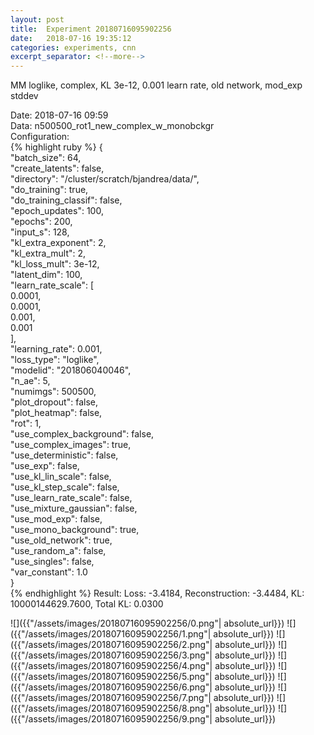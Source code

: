 ```yaml
---
layout: post
title:  Experiment 20180716095902256
date:   2018-07-16 19:35:12
categories: experiments, cnn
excerpt_separator: <!--more-->
---
```

MM loglike, complex, KL 3e-12, 0.001 learn rate, old network, mod_exp stddev  

 <!--more-->
Date: 2018-07-16 09:59  
Data: n500500_rot1_new_complex_w_monobckgr  
Configuration:   
{% highlight ruby %}
{  
    "batch_size": 64,   
    "create_latents": false,   
    "directory": "/cluster/scratch/bjandrea/data/",   
    "do_training": true,   
    "do_training_classif": false,   
    "epoch_updates": 100,   
    "epochs": 200,   
    "input_s": 128,   
    "kl_extra_exponent": 2,   
    "kl_extra_mult": 2,   
    "kl_loss_mult": 3e-12,   
    "latent_dim": 100,   
    "learn_rate_scale": [  
        0.0001,   
        0.0001,   
        0.001,   
        0.001  
    ],   
    "learning_rate": 0.001,   
    "loss_type": "loglike",   
    "modelid": "201806040046",   
    "n_ae": 5,   
    "numimgs": 500500,   
    "plot_dropout": false,   
    "plot_heatmap": false,   
    "rot": 1,   
    "use_complex_background": false,   
    "use_complex_images": true,   
    "use_deterministic": false,   
    "use_exp": false,   
    "use_kl_lin_scale": false,   
    "use_kl_step_scale": false,   
    "use_learn_rate_scale": false,   
    "use_mixture_gaussian": false,   
    "use_mod_exp": false,   
    "use_mono_background": true,   
    "use_old_network": true,   
    "use_random_a": false,   
    "use_singles": false,   
    "var_constant": 1.0  
}  
{% endhighlight %}
Result: Loss: -3.4184, Reconstruction: -3.4484, KL: 10000144629.7600, Total KL: 0.0300  

![]({{"/assets/images/20180716095902256/0.png"| absolute_url}})
![]({{"/assets/images/20180716095902256/1.png"| absolute_url}})
![]({{"/assets/images/20180716095902256/2.png"| absolute_url}})
![]({{"/assets/images/20180716095902256/3.png"| absolute_url}})
![]({{"/assets/images/20180716095902256/4.png"| absolute_url}})
![]({{"/assets/images/20180716095902256/5.png"| absolute_url}})
![]({{"/assets/images/20180716095902256/6.png"| absolute_url}})
![]({{"/assets/images/20180716095902256/7.png"| absolute_url}})
![]({{"/assets/images/20180716095902256/8.png"| absolute_url}})
![]({{"/assets/images/20180716095902256/9.png"| absolute_url}})
